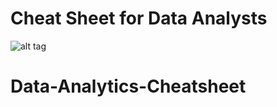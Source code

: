 # Cheat Sheet for Data Analysts



![alt tag]([https://pvsmt99345.i.lithium.com/t5/image/serverpage/image-id/37117i45E8568AE452251A/image-size/medium?v=1.0&amp;px=400](https://drive.google.com/file/d/1JsmpH5XM_hpbBUcFTazJc0OkqE6RfnOx/view?usp=sharing))​
# Data-Analytics-Cheatsheet
